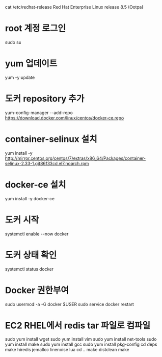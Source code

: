 
cat /etc/redhat-release
Red Hat Enterprise Linux release 8.5 (Ootpa)


# root 계정 로그인
sudo su

# yum 업데이트
yum -y update

# 도커 repository 추가
yum-config-manager --add-repo https://download.docker.com/linux/centos/docker-ce.repo

# container-selinux 설치
yum install -y http://mirror.centos.org/centos/7/extras/x86_64/Packages/container-selinux-2.33-1.git86f33cd.el7.noarch.rpm

# docker-ce 설치
yum install -y docker-ce

# 도커 시작
systemctl enable --now docker
# 도커 상태 확인
systemctl status docker

# Docker 권한부여
sudo usermod -a -G docker $USER
sudo service docker restart

# EC2 RHEL에서 redis tar 파일로 컴파일
sudo yum install wget
sudo yum install vim
sudo yum install net-tools
sudo yum install make
sudo yum install gcc
sudo yum install pkg-config
cd deps
make hiredis jemalloc linenoise lua
cd ..
make distclean
make

